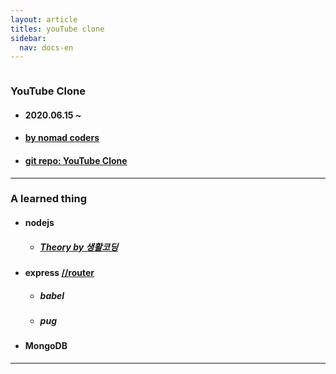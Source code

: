 ```yaml
---
layout: article
titles: youTube clone
sidebar:
  nav: docs-en
---
```


<img class="image image--xl" src=""/>



### YouTube Clone  

+ #### 2020.06.15 ~ 

+ #### [by nomad coders](https://nomadcoders.co/wetube)

+ #### [git repo: YouTube Clone](https://github.com/dongsub-joung/utubeClon)



---

### A learned thing

+ #### nodejs

  + ##### [Theory by 생활코딩](https://opentutorials.org/course/3332)

+ #### express   [//router](https://expressjs.com/ko/4x/api.html)

  + ##### babel
  + ##### pug

+ #### MongoDB



---